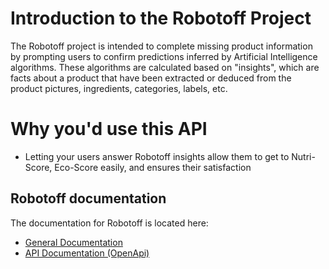 # Introduction to the Robotoff Project

The Robotoff project is intended to complete missing product information by prompting users to confirm predictions inferred by Artificial Intelligence algorithms. These algorithms are calculated based on "insights", which are facts about a product that have been extracted or deduced from the product pictures, ingredients, categories, labels, etc.

# Why you'd use this API 
- Letting your users answer Robotoff insights allow them to get to Nutri-Score, Eco-Score easily, and ensures their satisfaction


## Robotoff documentation

The documentation for Robotoff is located here:

- [General Documentation][general_docs]
- [API Documentation (OpenApi)][api_docs]

[general_docs]: https://openfoodfacts.github.io/robotoff/ "General Documentation"
[api_docs]: https://openfoodfacts.github.io/robotoff/references/api/ "API Documentation"
